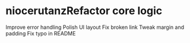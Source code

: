# niocerutanzRefactor core logic
Improve error handling
Polish UI layout
Fix broken link
Tweak margin and padding
Fix typo in README
